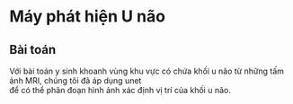 <h1>Máy phát hiện U não</h1>
<h2>Bài toán</h2>
<p>Với bài toán y sinh khoanh vùng khu vực có chứa khối u não từ những tấm ảnh MRI, chúng tôi đã áp dụng unet </br>
    để có thể phân đoạn hình ảnh xác định vị trí của khối u não.</p>
<div>
    <img src="TCGA_CS_4942_19970222_11.png" alt="">
    <img src="TCGA_CS_4942_19970222_11_mask.png" alt="">
</div>